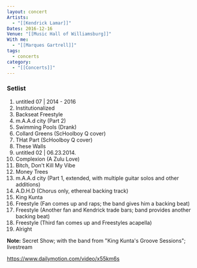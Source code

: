 ```yaml
---
layout: concert
Artists:
  - "[[Kendrick Lamar]]"
Dates: 2016-12-16
Venue: "[[Music Hall of Williamsburg]]"
With me:
  - "[[Marques Gartrell]]"
tags:
  - concerts
category:
  - "[[Concerts]]"
---
```


### Setlist
1. untitled 07 | 2014 - 2016
2. Institutionalized
3. Backseat Freestyle
4. m.A.A.d city (Part 2)
5. Swimming Pools (Drank)
6. Collard Greens (ScHoolboy Q cover)
7. THat Part (ScHoolboy Q cover)
8. These Walls
9. untitled 02 | 06.23.2014.
10. Complexion (A Zulu Love)
11. Bitch, Don't Kill My Vibe
12. Money Trees
13. m.A.A.d city (Part 1, extended, with multiple guitar solos and other additions)
14. A.D.H.D (Chorus only, ethereal backing track)
15. King Kunta
16. Freestyle (Fan comes up and raps; the band gives him a backing beat)
17. Freestyle (Another fan and Kendrick trade bars; band provides another backing beat)
18. Freestyle (Third fan comes up and Freestyles acapella)
19. Alright

**Note:** Secret Show; with the band from "King Kunta's Groove Sessions"; livestream

https://www.dailymotion.com/video/x55km6s